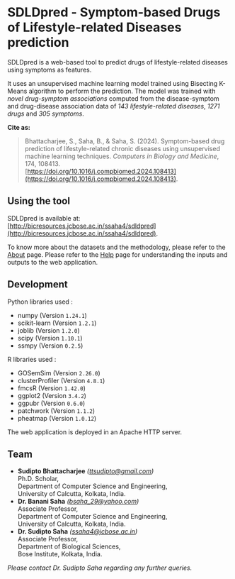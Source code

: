 # SDLDpred - Symptom-based Drugs of Lifestyle-related Diseases prediction

SDLDpred is a web-based tool to predict drugs of lifestyle-related diseases using symptoms
as features.

It uses an unsupervised machine learning model trained using Bisecting K-Means algorithm to
perform the prediction. The model was trained with *novel drug-symptom associations* computed
from the disease-symptom and drug-disease association data of *143 lifestyle-related diseases*, 
*1271 drugs* and *305 symptoms*.

 **Cite as:**

>Bhattacharjee, S., Saha, B., & Saha, S. (2024). Symptom-based drug prediction of
lifestyle-related chronic diseases using unsupervised machine learning techniques. *Computers
in Biology and Medicine*, 174, 108413.<br/>
[https://doi.org/10.1016/j.compbiomed.2024.108413](https://doi.org/10.1016/j.compbiomed.2024.108413).

## Using the tool

SDLDpred is available at: [http://bicresources.jcbose.ac.in/ssaha4/sdldpred](http://bicresources.jcbose.ac.in/ssaha4/sdldpred).

To know more about the datasets and the methodology, please refer to the 
[About](http://bicresources.jcbose.ac.in/ssaha4/pulmopred/about.html) page. Please refer to 
the [Help](http://bicresources.jcbose.ac.in/ssaha4/pulmopred/help.html) page for understanding 
the inputs and outputs to the web application.

## Development

Python libraries used :

* numpy (Version `1.24.1`)
* scikit-learn (Version `1.2.1`)
* joblib (Version `1.2.0`)
* scipy (Version `1.10.1`)
* ssmpy (Version `0.2.5`)

R libraries used :

* GOSemSim (Version `2.26.0`)
* clusterProfiler (Version `4.8.1`)
* fmcsR (Version `1.42.0`)
* ggplot2 (Version `3.4.2`)
* ggpubr (Version `0.6.0`)
* patchwork (Version `1.1.2`)
* pheatmap (Version `1.0.12`)

The web application is deployed in an Apache HTTP server.

## Team
* **Sudipto Bhattacharjee** *([ttsudipto@gmail.com](mailto:ttsudipto@gmail.com))*<br/>
  Ph.D. Scholar,<br/>
  Department of Computer Science and Engineering,<br/>
  University of Calcutta, Kolkata, India.<br/>
* **Dr. Banani Saha** *([bsaha_29@yahoo.com](mailto:bsaha_29@yahoo.com))*<br/>
  Associate Professor,<br/>
  Department of Computer Science and Engineering,<br/>
  University of Calcutta, Kolkata, India.
* **Dr. Sudipto Saha** *([ssaha4@jcbose.ac.in](mailto:ssaha4@jcbose.ac.in))*<br/>
  Associate Professor,<br/>
  Department of Biological Sciences,<br/>
  Bose Institute, Kolkata, India.
  
*Please contact Dr. Sudipto Saha regarding any further queries.*
